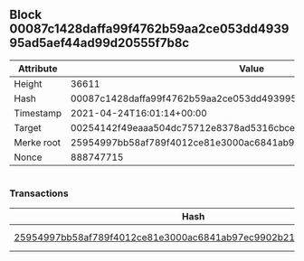 ## Block 00087c1428daffa99f4762b59aa2ce053dd493995ad5aef44ad99d20555f7b8c

Attribute | Value
--- | ---
Height | 36611
Hash | 00087c1428daffa99f4762b59aa2ce053dd493995ad5aef44ad99d20555f7b8c
Timestamp | 2021-04-24T16:01:14+00:00
Target | 00254142f49eaaa504dc75712e8378ad5316cbcead634704b3734b6271167cc4
Merke root | 25954997bb58af789f4012ce81e3000ac6841ab97ec9902b21dc8c5bb23d9edc
Nonce | 888747715

```

```

### Transactions

Hash | Amount
--- | ---
[25954997bb58af789f4012ce81e3000ac6841ab97ec9902b21dc8c5bb23d9edc](25954997bb58af789f4012ce81e3000ac6841ab97ec9902b21dc8c5bb23d9edc.md) | 10.00000000 SKEPTI 

